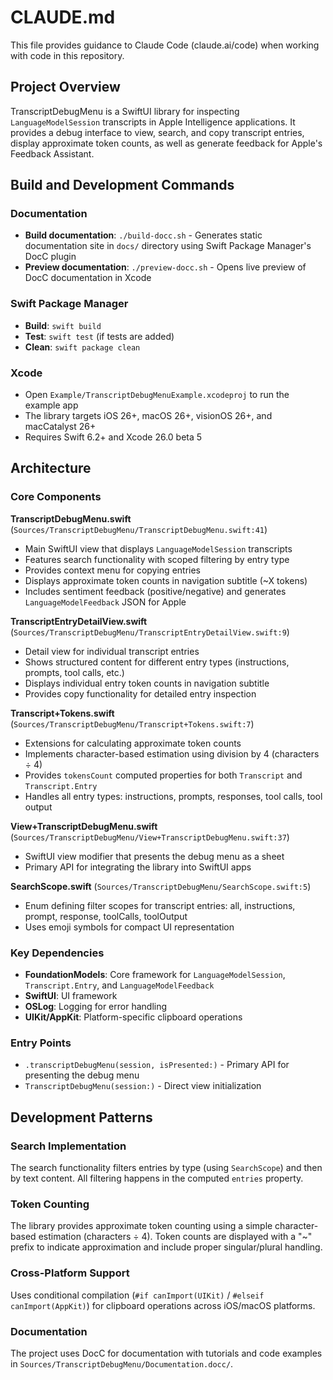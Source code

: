 # CLAUDE.md

This file provides guidance to Claude Code (claude.ai/code) when working with code in this repository.

## Project Overview

TranscriptDebugMenu is a SwiftUI library for inspecting `LanguageModelSession` transcripts in Apple Intelligence applications. It provides a debug interface to view, search, and copy transcript entries, display approximate token counts, as well as generate feedback for Apple's Feedback Assistant.

## Build and Development Commands

### Documentation
- **Build documentation**: `./build-docc.sh` - Generates static documentation site in `docs/` directory using Swift Package Manager's DocC plugin
- **Preview documentation**: `./preview-docc.sh` - Opens live preview of DocC documentation in Xcode

### Swift Package Manager
- **Build**: `swift build`
- **Test**: `swift test` (if tests are added)
- **Clean**: `swift package clean`

### Xcode
- Open `Example/TranscriptDebugMenuExample.xcodeproj` to run the example app
- The library targets iOS 26+, macOS 26+, visionOS 26+, and macCatalyst 26+
- Requires Swift 6.2+ and Xcode 26.0 beta 5

## Architecture

### Core Components

**TranscriptDebugMenu.swift** (`Sources/TranscriptDebugMenu/TranscriptDebugMenu.swift:41`)
- Main SwiftUI view that displays `LanguageModelSession` transcripts
- Features search functionality with scoped filtering by entry type
- Provides context menu for copying entries
- Displays approximate token counts in navigation subtitle (~X tokens)
- Includes sentiment feedback (positive/negative) and generates `LanguageModelFeedback` JSON for Apple

**TranscriptEntryDetailView.swift** (`Sources/TranscriptDebugMenu/TranscriptEntryDetailView.swift:9`)
- Detail view for individual transcript entries
- Shows structured content for different entry types (instructions, prompts, tool calls, etc.)
- Displays individual entry token counts in navigation subtitle
- Provides copy functionality for detailed entry inspection

**Transcript+Tokens.swift** (`Sources/TranscriptDebugMenu/Transcript+Tokens.swift:7`)
- Extensions for calculating approximate token counts
- Implements character-based estimation using division by 4 (characters ÷ 4)
- Provides `tokensCount` computed properties for both `Transcript` and `Transcript.Entry`
- Handles all entry types: instructions, prompts, responses, tool calls, tool output

**View+TranscriptDebugMenu.swift** (`Sources/TranscriptDebugMenu/View+TranscriptDebugMenu.swift:37`)
- SwiftUI view modifier that presents the debug menu as a sheet
- Primary API for integrating the library into SwiftUI apps

**SearchScope.swift** (`Sources/TranscriptDebugMenu/SearchScope.swift:5`)
- Enum defining filter scopes for transcript entries: all, instructions, prompt, response, toolCalls, toolOutput
- Uses emoji symbols for compact UI representation

### Key Dependencies
- **FoundationModels**: Core framework for `LanguageModelSession`, `Transcript.Entry`, and `LanguageModelFeedback`
- **SwiftUI**: UI framework
- **OSLog**: Logging for error handling
- **UIKit/AppKit**: Platform-specific clipboard operations

### Entry Points
- `.transcriptDebugMenu(session, isPresented:)` - Primary API for presenting the debug menu
- `TranscriptDebugMenu(session:)` - Direct view initialization

## Development Patterns

### Search Implementation
The search functionality filters entries by type (using `SearchScope`) and then by text content. All filtering happens in the computed `entries` property.

### Token Counting
The library provides approximate token counting using a simple character-based estimation (characters ÷ 4). Token counts are displayed with a "~" prefix to indicate approximation and include proper singular/plural handling.

### Cross-Platform Support
Uses conditional compilation (`#if canImport(UIKit)` / `#elseif canImport(AppKit)`) for clipboard operations across iOS/macOS platforms.

### Documentation
The project uses DocC for documentation with tutorials and code examples in `Sources/TranscriptDebugMenu/Documentation.docc/`.